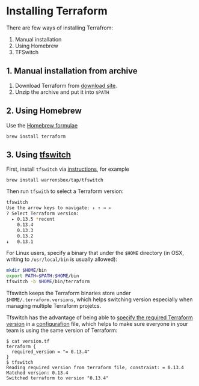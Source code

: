 # Installing Terraform

There are few ways of installing Terrafrom:

1. Manual installation
2. Using Homebrew
3. TFSwitch

## 1. Manual installation from archive

1. Download Terraform from [download site](https://www.terraform.io/downloads.html).
2. Unzip the archive and put it into `$PATH`

## 2. Using Homebrew

Use the [Homebrew formulae](https://formulae.brew.sh/formula/terraform)

    brew install terraform

## 3. Using [tfswitch](https://tfswitch.warrensbox.com/)

First, install `tfswitch` via [instructions](https://tfswitch.warrensbox.com/Install/), for example

    brew install warrensbox/tap/tfswitch

Then run `tfswith` to select a Terraform version:

```bash
tfswitch
Use the arrow keys to navigate: ↓ ↑ → ←
? Select Terraform version:
  ▸ 0.13.5 *recent
    0.13.4
    0.13.3
    0.13.2
↓   0.13.1
```

For Linux users, specify a binary that under the `$HOME` directory (in OSX, writing to `/usr/local/bin` is usually allowed):

```bash
mkdir $HOME/bin
export PATH=$PATH:$HOME/bin
tfswitch -b $HOME/bin/terraform
```

Tfswitch keeps the Terraform binaries store under `$HOME/.terraform.versions`, which helps switching version especially when managing multiple Terraform projetcs.

Tfswitch has the advantage of being able to [specify the required Terraform
version](https://www.terraform.io/docs/configuration/terraform.html#specifying-a-required-terraform-version) in a [configurafion](https://tfswitch.warrensbox.com/Quick-Start/#use-versiontf-file) file, which helps to make sure everyone in your team is using the same version of Terraform:

    $ cat version.tf
    terraform {
      required_version = "= 0.13.4"
    }
    $ tfswitch
    Reading required version from terraform file, constraint: = 0.13.4
    Matched version: 0.13.4
    Switched terraform to version "0.13.4"

